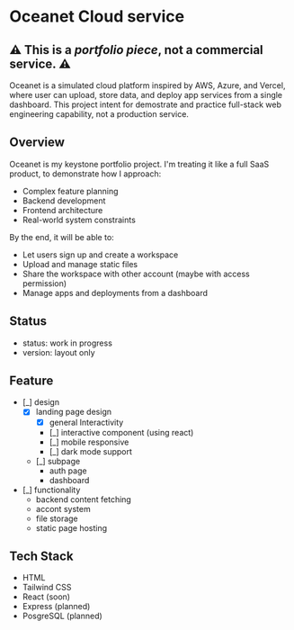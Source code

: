 # Oceanet Cloud service

## ⚠ This is a <em>portfolio piece</em>, not a commercial service. ⚠

Oceanet is a simulated cloud platform inspired by AWS, Azure, and Vercel, where user can upload, store data, and deploy app services from a single dashboard. This project intent for demostrate and practice full-stack web engineering capability, not a production service.

## Overview

Oceanet is my keystone portfolio project. I'm treating it like a full SaaS product, to demonstrate how I approach:

- Complex feature planning
- Backend development
- Frontend architecture
- Real-world system constraints

By the end, it will be able to:

- Let users sign up and create a workspace
- Upload and manage static files
- Share the workspace with other account (maybe with access permission)
- Manage apps and deployments from a dashboard

## Status

- status: work in progress
- version: layout only

## Feature

- [_] design
  - [x] landing page design
    - [x] general Interactivity
    - [_] interactive component (using react)
    - [_] mobile responsive
    - [_] dark mode support
  - [_] subpage
    - auth page
    - dashboard
- [_] functionality
  - backend content fetching
  - accont system
  - file storage
  - static page hosting

## Tech Stack

- HTML
- Tailwind CSS
- React (soon)
- Express (planned)
- PosgreSQL (planned)

<!--
## Live Demo
## How to use
## Setup
## Roadmap
## Licence
built by phrase
## DevLog
-->
